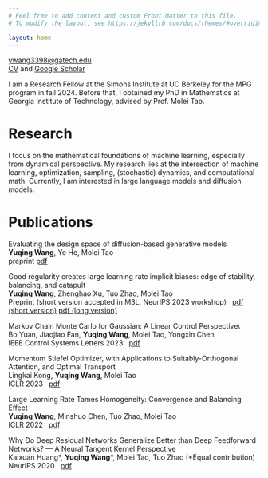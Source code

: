 ```yaml
---
# Feel free to add content and custom Front Matter to this file.
# To modify the layout, see https://jekyllrb.com/docs/themes/#overriding-theme-defaults

layout: home
---
```

ywang3398@gatech.edu\
[CV](CV-4.pdf) and [Google Scholar](https://scholar.google.com/citations?user=c7Bi9RUAAAAJ&hl=en)


I am a Research Fellow at the Simons Institute at UC Berkeley for the MPG program in fall 2024. Before that, I obtained my PhD in Mathematics at Georgia Institute of Technology, advised by Prof. Molei Tao.


# Research

I focus on the mathematical foundations of machine learning, especially from dynamical perspective. My research lies at the intersection of machine learning, optimization, sampling, (stochastic) dynamics, and computational math. Currently, I am interested in large language models and diffusion models.



# Publications

Evaluating the design space of diffusion-based generative models\
**Yuqing Wang**, Ye He, Molei Tao\
preprint   [pdf](https://arxiv.org/pdf/2406.12839)

Good regularity creates large learning rate implicit biases: edge of stability, balancing, and catapult\
**Yuqing Wang**, Zhenghao Xu, Tuo Zhao, Molei Tao\
Preprint (short version accepted in M3L, NeurIPS 2023 workshop)   [pdf (short version)](https://openreview.net/pdf?id=6O15A3h2yl) [pdf (long version)](https://arxiv.org/pdf/2310.17087.pdf)

Markov Chain Monte Carlo for Gaussian: A Linear Control Perspective\  
Bo Yuan, Jiaojiao Fan, **Yuqing Wang**, Molei Tao, Yongxin Chen  \
IEEE Control Systems Letters 2023   [pdf](https://ieeexplore.ieee.org/document/10147896)

Momentum Stiefel Optimizer, with Applications to Suitably-Orthogonal Attention, and Optimal Transport  \
Lingkai Kong, **Yuqing Wang**, Molei Tao  \
ICLR 2023   [pdf](https://arxiv.org/pdf/2205.14173.pdf)

Large Learning Rate Tames Homogeneity: Convergence and Balancing Effect  \
**Yuqing Wang**, Minshuo Chen, Tuo Zhao, Molei Tao  \
ICLR 2022   [pdf](https://arxiv.org/pdf/2110.03677.pdf)

Why Do Deep Residual Networks Generalize Better than Deep Feedforward Networks? — A Neural Tangent Kernel Perspective  \
Kaixuan Huang*, **Yuqing Wang***, Molei Tao, Tuo Zhao (*Equal contribution)  \
NeurIPS 2020   [pdf](https://arxiv.org/pdf/2002.06262.pdf)

